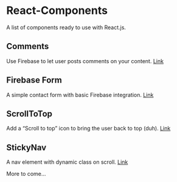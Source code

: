 # React-Components
A list of components ready to use with React.js.

## Comments
Use Firebase to let user posts comments on your content. <a href="https://github.com/marcandrelavigne/React-Components/blob/master/Comments/Comments.js">Link</a>

## Firebase Form
A simple contact form with basic Firebase integration. <a href="https://github.com/marcandrelavigne/React-Components/tree/master/Firebase%20Form">Link</a>

## ScrollToTop
Add a “Scroll to top” icon to bring the user back to top (duh).  <a href="https://github.com/marcandrelavigne/React-Components/blob/master/ScrollToTop/ScrollToTop.js">Link</a>

## StickyNav
A nav element with dynamic class on scroll. <a href="https://github.com/marcandrelavigne/React-Components/blob/master/StickyNav.js">Link</a>

More to come...
